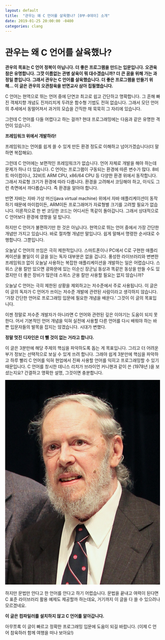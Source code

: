 ```yaml
---
layout: default
title:  "관우는 왜 C 언어를 살육했나? [0부-0데이] 소개"
date: 2019-01-25 20:00:00 -0400
categories: clang
---
```



# 관우는 왜 C 언어를 살육했나?

**관우의 목표는 C 언어 정복이 아닙니다. 더 좋은 프로그램을 만드는 입문입니다. 오관육참은 유명합니다. 그깟 이름없는 관병 살육이 뭐 대수겠습니까? 더 큰 꿈을 위해 가는 과정일 뿐입니다. 그래서 관우는 C 언어를 살육했습니다. 더 좋은 프로그램을 만들기 위해… 이 글은 관우의 오관참육을 반면교사 삼아 집필했습니다.**

C 언어는 현역으로 뛰는 언어 중에 단연코 최고로 쉽고 간단하고 명확합니다. 그 흔해 빠진 객체지향 개념도 진저리치게 두려운 함수형 기법도 전혀 없습니다. 그래서 모던 언어의 추세에서 동떨어져서 과거의 모습을 간직한 채 묵묵히 그 자리에 있습니다.

그런데 C 언어를 다들 어렵다고 하는 걸까? 현대 프로그래밍에는 다음과 같은 유명한 격언이 있습니다.

  **프레임워크 위에서 개발하라!**

프레임워크는 언어를 쉽게 쓸 수 있게 만든 환경 정도로 이해하고 넘어가겠습니다(더 말하면 복잡해요).

그런데 C 언어에는 보편적인 프레임워크가 없습니다. 언어 자체로 개발을 해야 하는데 문제가 하나 더 있습니다. C 언어는 프로그램이 구동되는 환경에 따른 변수가 많다. 8비트 마이컴이나, 32비트 ARM CPU, x86/64 CPU 등 다양한 환경 위에서 동작합니다. 그래서 자료형 크기가 환경에 따라 다릅니다. 환경을 고려해서 코딩해야 하고, 이식도 그런 측면에서 까다롭습니다. 즉 환경을 알아야 합니다.

반면 자바는 자바 가상 머신(java virtual machine) 위에서 자바 애플리케이션이 동작하기 때문에 마이컴이든, ARM이든 프로그래머가 자료형별 크기를 고려할 필요가 없습니다. 이론적으로 한 번 코딩한 코드는 어디서든 똑같이 돌아갑니다. 그래서 상대적으로 C 언어보다 환경에 영향을 덜 탑니다.

하지만 C 언어가 불편하기만 한 것은 아닙니다. 현역으로 뛰는 언어 중에서 가장 간단한 개념만 가지고 있습니다. 바로 절차형 개념만 말입니다. 쉽게 말해서 명령한 순서대로 수행합니다. 그뿐입니다.

오늘날 C 언어의 쓰임은 극히 제한적입니다. 스마트폰이나 PC에서 C로 구현한 애플리케이션을 볼일이 이 글을 읽는 독자 대부분은 없을 겁니다. 풍성한 라이브러리와 변변한 프레임워크 없이 오늘날 사용하는 복잡한 애플리케이션을 개발하는 일은 어렵습니다. 스위스 군용 칼만 있으면 광화문에 있는 이순신 장군님 동상과 똑같은 동상을 만들 수도 있겠지만 더 좋은 장비가 많은데 스위스 군용 칼만 사용할 필요는 없지 않습니까?

오늘날 C 언어는 극히 제한된 상황을 제외하고는 저수준에서 주로 사용됩니다. 이 글은 이 글의 독자가 C 언어가 쓰이는 저수준 개발에 관련된 사람이라고 생각하지 않습니다. ‘가장 간단한 언어로 프로그래밍 입문에 필요한 개념을 배운다.’ 그것이 이 글의 목표입니다.

이젠 정말로 저수준 개발자가 아니라면 C 언어와 관련된 깊은 이야기는 도움이 되지 못한다. 어서 기본적인 언어 개념을 익혀 실전에 사용할 다른 언어를 다시 배워야 하는 바쁜 입문자들의 발목을 잡지는 않겠습니다. 시대가 변했다. 

  **정말 멋진 디자인은 더 뺄 것이 없는 거라고 합니다.**

이 글은 3분만에 해당 주제의 핵심을 파악하도록 돕는 게 목표입니다. 그리고 더 어려운 부가 정보는 선택적으로 보실 수 있게 쓰려 합니다. 그래야 쉽게 3분만에 핵심을 파악하고 하루 빨리 C 언어를 익혀 현업에서 진짜 사용할 언어를 익히고 프로그래밍할 수 있기 때문입니다. C 언어를 창시한 데니스 리치가  브라이언 커니핸과 같이 쓴 <The C Programming>(1978년 )을 보셨는지요? 간결하고 명확한 설명, 그것이면 충분합니다.

![데니스 리치](/assets/images/Dennis_Ritchie_2011.jpg)

하지만 문법만 안다고 한 언어를 안다고 하기 어렵습니다. 문법을 끝내고 여력이 된다면 C 표준 라이브러리 활용 예제도 제공할까 하는데요, 거기까지 이 글을 다 쓸 수 있으려나 모르겠네요.

  **이 글은 컴파일러를 설치하지 않고 C 언어를 알아갑니다.**

아무쪼록 이 글이 빠르고 정확한 프로그래밍 입문에 도움이 되길 바랍니다.
(이제 C 언어 참육하러 함께 여행을 떠나 보아요!)
